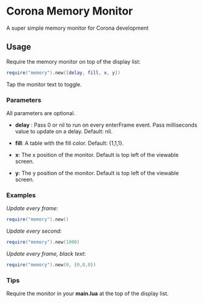 # Corona Memory Monitor
A super simple memory monitor for Corona development

## Usage

Require the memory monitor on top of the display list:

```lua
require("memory").new([delay, fill, x, y])
```

Tap the monitor text to toggle.

### Parameters

All parameters are optional.

- __delay__ : Pass 0 or nil to run on every enterFrame event. Pass milliseconds value to update on a delay. Default: nil.

- __fill__: A table with the fill color. Default: {1,1,1}.

- __x__: The x position of the monitor. Default is top left of the viewable screen.

- __y__: The y position of the monitor. Default is top left of the viewable screen.

### Examples

_Update every frame_:

```lua
require("memory").new()
```

_Update every second_:

```lua
require("memory").new(1000)
```

_Update every frame, black text_:

```lua
require("memory").new(0, {0,0,0})
```

### Tips

Require the monitor in your __main.lua__ at the top of the display list.